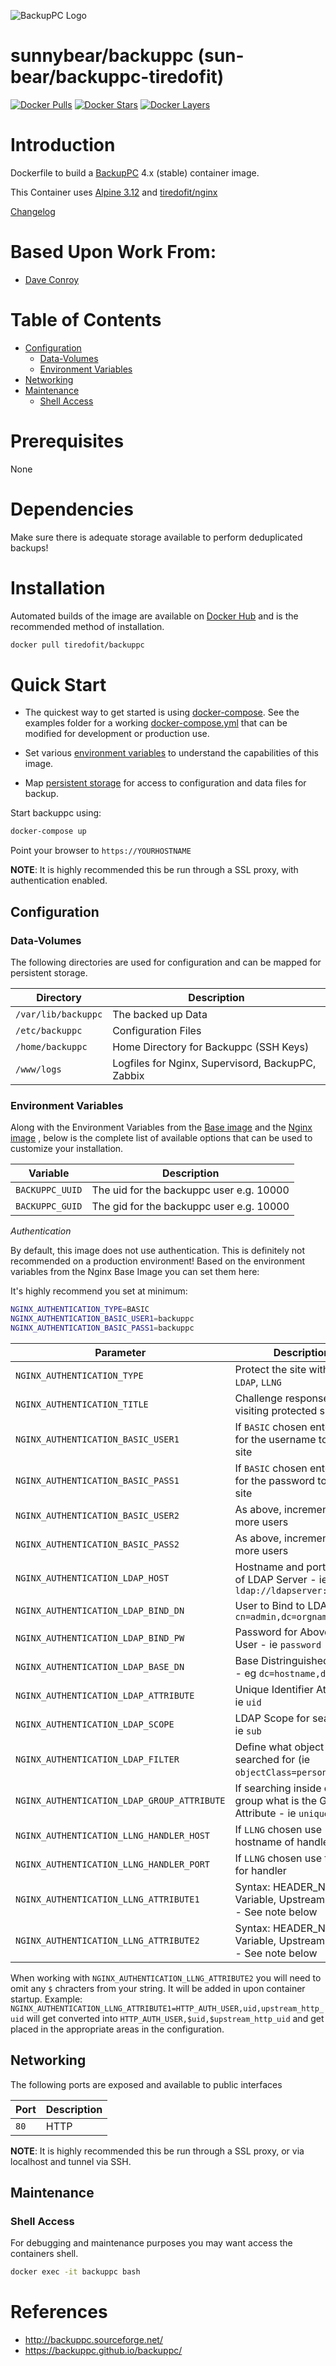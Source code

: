 ![BackupPC Logo](https://backuppc.github.io/backuppc/images/logos/logo320.png)
# sunnybear/backuppc (sun-bear/backuppc-tiredofit)

<!---[![Build Status](https://img.shields.io/docker/build/sunnybear/backuppc.svg)](https://hub.docker.com/r/sunnybear/backuppc)-->
[![Docker Pulls](https://img.shields.io/docker/pulls/sunnybear/backuppc.svg)](https://hub.docker.com/r/sunnybear/backuppc)
[![Docker Stars](https://img.shields.io/docker/stars/sunnybear/backuppc.svg)](https://hub.docker.com/r/sunnybear/backuppc)
[![Docker Layers](https://images.microbadger.com/badges/image/sunnybear/backuppc.svg)](https://microbadger.com/images/sunnybear/backuppc)

# Introduction

Dockerfile to build a [BackupPC](https://backuppc.github.io/backuppc/) 4.x (stable) container image.

This Container uses [Alpine 3.12](http://www.alpinelinux.org) and [tiredofit/nginx](https://github.com/tiredofit/docker-nginx)

[Changelog](CHANGELOG.md)

# Based Upon Work From:

- [Dave Conroy](https://github.com/tiredofit)

# Table of Contents

- [Configuration](#configuration)
  - [Data-Volumes](#data-volumes)
  - [Environment Variables](#environment-variables)
- [Networking](#networking)
- [Maintenance](#maintenance)
  - [Shell Access](#shell-access)

# Prerequisites

None

# Dependencies

Make sure there is adequate storage available to perform deduplicated backups!

# Installation

Automated builds of the image are available on [Docker Hub](https://tiredofit/r/backuppc) and is the recommended method of installation.

```bash
docker pull tiredofit/backuppc
```

# Quick Start

- The quickest way to get started is using [docker-compose](https://docs.docker.com/compose/). See the examples folder for a working [docker-compose.yml](examples/docker-compose.yml) that can be modified for development or production use.

- Set various [environment variables](#environment-variables) to understand the capabilities of this image.
- Map [persistent storage](#data-volumes) for access to configuration and data files for backup.

Start backuppc using:

```bash
docker-compose up
```

Point your browser to `https://YOURHOSTNAME`

**NOTE**: It is highly recommended this be run through a SSL proxy, with authentication enabled.

## Configuration

### Data-Volumes

The following directories are used for configuration and can be mapped for persistent storage.

| Directory           | Description                                       |
| ------------------- | ------------------------------------------------- |
| `/var/lib/backuppc` | The backed up Data                                |
| `/etc/backuppc`     | Configuration Files                               |
| `/home/backuppc`    | Home Directory for Backuppc (SSH Keys)            |
| `/www/logs`         | Logfiles for Nginx, Supervisord, BackupPC, Zabbix |

### Environment Variables

Along with the Environment Variables from the [Base image](https://hub.docker.com/r/tiredofit/alpine) and the [Nginx image](https://hub.docker.com/r/tiredofit/nginx) , below is the complete list of available options that can be used to customize your installation.

| Variable        | Description                              |
| --------------- | ---------------------------------------- |
| `BACKUPPC_UUID` | The uid for the backuppc user e.g. 10000 |
| `BACKUPPC_GUID` | The gid for the backuppc user e.g. 10000 |

_Authentication_

By default, this image does not use authentication. This is definitely not recommended on a production environment! Based on the environment variables from the Nginx Base Image you can set them here:

It's highly recommend you set at minimum:

```bash
NGINX_AUTHENTICATION_TYPE=BASIC
NGINX_AUTHENTICATION_BASIC_USER1=backuppc
NGINX_AUTHENTICATION_BASIC_PASS1=backuppc
```

| Parameter                                   | Description                                                                    | Default        |
| ------------------------------------------- | ------------------------------------------------------------------------------ | -------------- |
| `NGINX_AUTHENTICATION_TYPE`                 | Protect the site with `BASIC`, `LDAP`, `LLNG`                                  | `NONE`         |
| `NGINX_AUTHENTICATION_TITLE`                | Challenge response when visiting protected site                                | `Please login` |
| `NGINX_AUTHENTICATION_BASIC_USER1`          | If `BASIC` chosen enter this for the username to protect site                  | `admin`        |
| `NGINX_AUTHENTICATION_BASIC_PASS1`          | If `BASIC` chosen enter this for the password to protect site                  | `password`     |
| `NGINX_AUTHENTICATION_BASIC_USER2`          | As above, increment for more users                                             |                |
| `NGINX_AUTHENTICATION_BASIC_PASS2`          | As above, increment for more users                                             |                |
| `NGINX_AUTHENTICATION_LDAP_HOST`            | Hostname and port number of LDAP Server - ie `ldap://ldapserver:389`           |                |
| `NGINX_AUTHENTICATION_LDAP_BIND_DN`         | User to Bind to LDAP - ie `cn=admin,dc=orgname,dc=org`                         |                |
| `NGINX_AUTHENTICATION_LDAP_BIND_PW`         | Password for Above Bind User - ie `password`                                   |                |
| `NGINX_AUTHENTICATION_LDAP_BASE_DN`         | Base Distringuished Name - eg `dc=hostname,dc=com`                             |                |
| `NGINX_AUTHENTICATION_LDAP_ATTRIBUTE`       | Unique Identifier Attrbiute -ie `uid`                                          |                |
| `NGINX_AUTHENTICATION_LDAP_SCOPE`           | LDAP Scope for searching - ie `sub`                                            |                |
| `NGINX_AUTHENTICATION_LDAP_FILTER`          | Define what object that is searched for (ie `objectClass=person`)              |                |
| `NGINX_AUTHENTICATION_LDAP_GROUP_ATTRIBUTE` | If searching inside of a group what is the Group Attribute - ie `uniquemember` |                |
| `NGINX_AUTHENTICATION_LLNG_HANDLER_HOST`    | If `LLNG` chosen use hostname of handler                                       | `llng-handler` |
| `NGINX_AUTHENTICATION_LLNG_HANDLER_PORT`    | If `LLNG` chosen use this port for handler                                     | `2884`         |
| `NGINX_AUTHENTICATION_LLNG_ATTRIBUTE1`      | Syntax: HEADER_NAME, Variable, Upstream Variable - See note below              |                |
| `NGINX_AUTHENTICATION_LLNG_ATTRIBUTE2`      | Syntax: HEADER_NAME, Variable, Upstream Variable - See note below              |                |

When working with `NGINX_AUTHENTICATION_LLNG_ATTRIBUTE2` you will need to omit any `$` chracters from your string. It will be added in upon container startup. Example:
`NGINX_AUTHENTICATION_LLNG_ATTRIBUTE1=HTTP_AUTH_USER,uid,upstream_http_uid` will get converted into `HTTP_AUTH_USER,$uid,$upstream_http_uid` and get placed in the appropriate areas in the configuration.

## Networking

The following ports are exposed and available to public interfaces

| Port | Description |
| ---- | ----------- |
| `80` | HTTP        |

**NOTE**: It is highly recommended this be run through a SSL proxy, or via localhost and tunnel via SSH.

## Maintenance

### Shell Access

For debugging and maintenance purposes you may want access the containers shell.

```bash
docker exec -it backuppc bash
```

# References

- http://backuppc.sourceforge.net/
- https://backuppc.github.io/backuppc/
